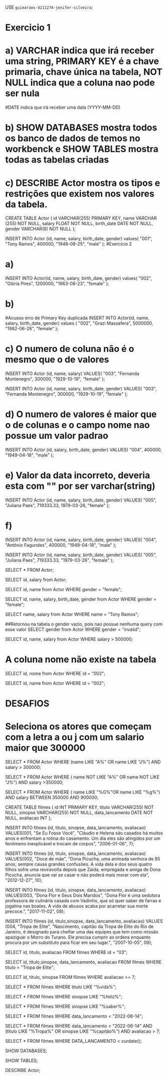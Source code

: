 USE `guimaraes-4211274-jenifer-silveira`;

# Exercicio 1
# a) VARCHAR indica que irá receber uma string, PRIMARY KEY é a chave primaria, chave única na tabela, NOT NULL indica que a coluna nao pode ser nula
#DATE indica que irá receber uma data (YYYY-MM-DD)
# b) SHOW DATABASES mostra todos os banco de dados de temos no workbenck e SHOW TABLES mostra todas as tabelas criadas
# c) DESCRIBE Actor mostra os tipos e restrições que existem nos valores da tabela.

CREATE TABLE Actor (
    id VARCHAR(255) PRIMARY KEY,
    name VARCHAR (255) NOT NULL,
    salary FLOAT NOT NULL,
    birth_date DATE NOT NULL,
    gender VARCHAR(6) NOT NULL
);

INSERT INTO Actor (id, name, salary, birth_date, gender)
values(
"001",
"Tony Ramos",
400000,
"1948-08-25",
"male"
);
#Exercicio 2
# a)
INSERT INTO Actor(id, name, salary, birth_date, gender)
values(
"002",
"Glória Pires",
1200000,
"1963-08-23",
"female"
);

# b)
#Acusou erro de Primary Key duplicada
INSERT INTO Actor(id, name, salary, birth_date, gender)
values (
"002",
"Grazi Massafera",
5000000,
"1982-06-28",
"female"
);

# c) O numero de coluna não é o mesmo que o de valores
INSERT INTO Actor (id, name, salary)
VALUES(
  "003", 
  "Fernanda Montenegro",
  300000,
  "1929-10-19", 
  "female"
);

INSERT INTO Actor (id, name, salary, birth_date, gender)
VALUES(
  "003", 
  "Fernanda Montenegro",
  300000,
  "1929-10-19", 
  "female"
);

# d) O numero de valores é maior que o de colunas e o campo nome nao possue um valor padrao

INSERT INTO Actor (id, salary, birth_date, gender)
VALUES(
  "004",
  400000,
  "1949-04-18", 
  "male"
);

# e) Valor da data incorreto, deveria esta com "" por ser varchar(string)
INSERT INTO Actor (id, name, salary, birth_date, gender)
VALUES(
  "005", 
  "Juliana Paes",
  719333.33,
  1979-03-26, 
  "female"
);

# f)
INSERT INTO Actor (id, name, salary, birth_date, gender)
VALUES(
  "004", 
  "Antônio Fagundes",
  400000,
  "1949-04-18", 
  "male"
);

INSERT INTO Actor (id, name, salary, birth_date, gender)
VALUES(
  "005", 
  "Juliana Paes",
  719333.33,
  "1979-03-26", 
  "female"
);

SELECT * FROM Actor;

SELECT id, salary from Actor;

SELECT id, name from Actor WHERE gender = "female";

SELECT id, name, salary, birth_date, gender from Actor WHERE gender = "female";

SELECT name, salary from Actor WHERE name = "Tony Ramos";

##Retornou na tabela o gender vazio, pois nao possue nenhuma query com esse valor
SELECT gender from Actor WHERE gender = "invalid";

SELECT id, name, salary from Actor WHERE salary > 500000;

# A coluna nome não existe na tabela
SELECT id, nome from Actor WHERE id = "002";

SELECT id, name from Actor WHERE id = "002";

# DESAFIOS

# Seleciona os atores que começam com a letra a ou j com um salario maior que 300000
SELECT * FROM Actor
WHERE (name LIKE "A%" OR name LIKE "J%") AND salary > 300000;

SELECT * FROM Actor
WHERE ( name NOT LIKE "A%" OR name NOT LIKE "J%") AND salary >350000;

SELECT * FROM Actor 
WHERE ( name LIKE "%G%"OR name LIKE "%g%") AND salary BETWEEN 350000 AND 900000;

CREATE TABLE filmes (
	id INT PRIMARY KEY,
    titulo VARCHAR(255) NOT NULL,
    sinopse VARCHAR(255) NOT NULL,
    data_lancamento DATE NOT NULL,
    avaliacao INT
);

INSERT INTO filmes (id, titulo, sinopse, data_lancamento, avaliacao)
VALUES(001, "Se Eu Fosse Você", "Cláudio e Helena são casados há muitos 
anos e enfrentam a rotina do casamento. Um dia eles são atingidos por um
 fenômeno inexplicável e trocam de corpos", "2006-01-06", 7);
 
INSERT INTO filmes (id, titulo, sinopse, data_lancamento, avaliacao)
VALUES(002, "Doce de mãe", "Dona Picucha, uma animada senhora de 85 anos, 
sempre causa grandes confusões. A vida dela e dos seus quatro filhos sofre
uma reviravolta depois que Zaida, empregada e amiga de Dona Picucha, anuncia
 que vai se casar e não poderá mais morar com ela", "2012-12-27", 10);
 
INSERT INTO filmes (id, titulo, sinopse, data_lancamento, avaliacao)
VALUES(003, "Dona Flor e Seus Dois Maridos", "Dona Flor é uma sedutora professora de culinária casada
 com Vadinho, que só quer saber de farras e jogatina nas boates.
 A vida de abusos acaba por acarretar sua morte precoce.", "2017-11-02", 08);
 
INSERT INTO filmes (id, titulo,sinopse, data_lancamento, avaliacao)
VALUES (004, "Tropa de Elite", "Nascimento, capitão da Tropa de Elite do Rio de Janeiro, 
 é designado para chefiar uma das equipes que tem como missão apaziguar
 o Morro do Turano. Ele precisa cumprir as ordens enquanto procura por 
 um substituto para ficar em seu lugar.", "2007-10-05", 09);
 
SELECT id, titulo, avaliacao FROM filmes WHERE id = "03";

SELECT id, titulo,sinopse, data_lancamento, avaliacao FROM filmes WHERE titulo = "Tropa de Elite";

SELECT id, titulo, sinopse FROM filmes WHERE avaliacao >= 7;

SELECT * FROM filmes WHERE titulo LIKE "%vida%";

SELECT * FROM filmes WHERE sinopse LIKE "%feliz%";

SELECT * FROM filmes WHERE sinopse LIKE "%saber%";

SELECT * FROM filmes WHERE data_lancamento < "2022-06-14";
 
SELECT * FROM filmes WHERE data_lancamento < "2022-06-14" AND (titulo LIKE "%Tropa%" OR sinopse LIKE "%capitão%") AND avaliacao > 7;
 
SELECT * FROM filmes WHERE DATA_LANCAMENTO < curdate();

SHOW DATABASES;

SHOW TABLES;

DESCRIBE Actor;
